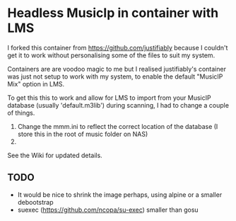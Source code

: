 # Headless MusicIp in container with LMS
I forked this container from https://github.com/justifiably because I couldn't get it to work without personalising some of the files to suit my system.

Containers are are voodoo magic to me but I realised justifiably's container was just not setup to work with my system, to enable the default "MusicIP Mix" option in LMS.

To get this this to work and allow for LMS to import from your MusicIP database (usually 'default.m3lib') during scanning, I had to change a couple of things.

1. Change the mmm.ini to reflect the correct location of the database (I store this in the root of music folder on NAS)
2. 

See the Wiki for updated details.


## TODO

- It would be nice to shrink the image perhaps, using alpine or a smaller debootstrap
- suexec (https://github.com/ncopa/su-exec) smaller than gosu

